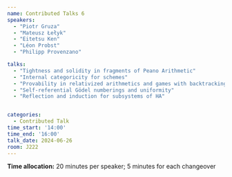 ```yaml
---
name: Contributed Talks 6
speakers: 
  - "Piotr Gruza"
  - "Mateusz Łełyk"
  - "Eitetsu Ken"
  - "Léon Probst"
  - "Philipp Provenzano"

talks: 
  - "Tightness and solidity in fragments of Peano Arithmetic"
  - "Internal categoricity for schemes"
  - "Provability in relativized arithmetics and games with backtracking options"
  - "Self-referential Gödel numberings and uniformity"
  - "Reflection and induction for subsystems of HA"


categories:
  - Contributed Talk
time_start: '14:00'
time_end: '16:00'
talk_date: 2024-06-26
room: J222
---
```

**Time allocation:** 20 minutes per speaker; 5 minutes for each changeover
